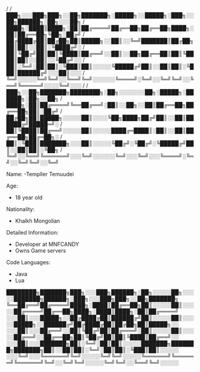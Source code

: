 /
/███╗░░░███╗███╗░░██╗███████╗░█████╗░░█████╗░███╗░░██╗██████╗░██╗░░░██╗
/████╗░████║████╗░██║██╔════╝██╔══██╗██╔══██╗████╗░██║██╔══██╗╚██╗░██╔╝
/██╔████╔██║██╔██╗██║█████╗░░██║░░╚═╝███████║██╔██╗██║██║░░██║░╚████╔╝░
/██║╚██╔╝██║██║╚████║██╔══╝░░██║░░██╗██╔══██║██║╚████║██║░░██║░░╚██╔╝░░
/██║░╚═╝░██║██║░╚███║██║░░░░░╚█████╔╝██║░░██║██║░╚███║██████╔╝░░░██║░░░
/╚═╝░░░░░╚═╝╚═╝░░╚══╝╚═╝░░░░░░╚════╝░╚═╝░░╚═╝╚═╝░░╚══╝╚═════╝░░░░╚═╝░░░
/
/███╗░░██╗███████╗████████╗░██╗░░░░░░░██╗░█████╗░██████╗░██╗░░██╗
/████╗░██║██╔════╝╚══██╔══╝░██║░░██╗░░██║██╔══██╗██╔══██╗██║░██╔╝
/██╔██╗██║█████╗░░░░░██║░░░░╚██╗████╗██╔╝██║░░██║██████╔╝█████═╝░
/██║╚████║██╔══╝░░░░░██║░░░░░████╔═████║░██║░░██║██╔══██╗██╔═██╗░
/██║░╚███║███████╗░░░██║░░░░░╚██╔╝░╚██╔╝░╚█████╔╝██║░░██║██║░╚██╗
/╚═╝░░╚══╝╚══════╝░░░╚═╝░░░░░░╚═╝░░░╚═╝░░░╚════╝░╚═╝░░╚═╝╚═╝░░╚═╝

Name:
-Templler Temuudei

Age:
- 18 year old

Nationality:
- Khalkh Mongolian

Detailed Information:
- Developer at MNFCANDY
- Owns Game servers

Code Languages:
- Java
- Lua

████████╗███████╗███╗░░░███╗██████╗░██╗░░░░░██╗░░░░░███████╗██████╗░███╗░░░███╗███╗░░██╗███████╗
╚══██╔══╝██╔════╝████╗░████║██╔══██╗██║░░░░░██║░░░░░██╔════╝██╔══██╗████╗░████║████╗░██║██╔════╝
░░░██║░░░█████╗░░██╔████╔██║██████╔╝██║░░░░░██║░░░░░█████╗░░██████╔╝██╔████╔██║██╔██╗██║█████╗░░
░░░██║░░░██╔══╝░░██║╚██╔╝██║██╔═══╝░██║░░░░░██║░░░░░██╔══╝░░██╔══██╗██║╚██╔╝██║██║╚████║██╔══╝░░
░░░██║░░░███████╗██║░╚═╝░██║██║░░░░░███████╗███████╗███████╗██║░░██║██║░╚═╝░██║██║░╚███║██║░░░░░
░░░╚═╝░░░╚══════╝╚═╝░░░░░╚═╝╚═╝░░░░░╚══════╝╚══════╝╚══════╝╚═╝░░╚═╝╚═╝░░░░░╚═╝╚═╝░░╚══╝╚═╝░░░░░
